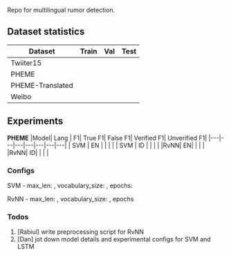 Repo for multilingual rumor detection.

## Dataset statistics
|Dataset|Train|Val|Test|
|---|---|---|---|
|Twiiter15| | 
|PHEME| |  |
|PHEME-Translated|
|Weibo| |

## Experiments
**PHEME**
|Model| Lang | F1| True F1| False F1| Verified F1| Unverified F1|
|---|---|---|---|---|---|---|
| SVM | EN | | | |
| SVM | ID | |  | |
|RvNN| EN|  |  | |
|RvNN| ID| | |  |


### Configs
SVM - max_len: , vocabulary_size: , epochs: 

RvNN - max_len: , vocabulary_size: , epochs


### Todos
1. [Rabiul] write preprocessing script for RvNN
2. [Dan] jot down model details and experimental configs for SVM and LSTM


